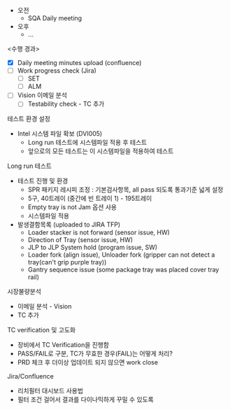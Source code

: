 - 오전
	- SQA Daily meeting
- 오후
	- ...

<수행 경과>
- [x] Daily meeting minutes upload (confluence)
- [ ] Work progress check (Jira)
	- [ ] SET
	- [ ] ALM
- [ ] Vision 이메일 분석
	- [ ] Testability check - TC 추가

테스트 환경 설정
- Intel 시스템 파일 확보 (DVI005)
	- Long run 테스트에 시스템파일 적용 후 테스트
	- 앞으로의 모든 테스트는 이 시스템파일을 적용하여 테스트

Long run 테스트
- 테스트 진행 및 환경
	- SPR 패키지 레시피 조정 : 기본검사항목, all pass 되도록 통과기준 넓게 설정
	- 5구, 40트레이 (중간에 빈 트레이 1) - 195트레이
	- Empty tray is not Jam 옵션 사용
	- 시스템파일 적용
- 발생결함목록 (uploaded to JIRA TFP)
	- Loader stacker is not forward (sensor issue, HW)
	- Direction of Tray (sensor issue, HW)
	- JLP to JLP System hold (program issue, SW)
	- Loader fork (align issue), Unloader fork (gripper can not detect a tray(can't grip purple tray))
	- Gantry sequence issue (some package tray was placed cover tray rail)

시장불량분석
- 이메일 분석 - Vision
- TC 추가

TC verification 및 고도화
- 장비에서 TC Verification을 진행함
- PASS/FAIL로 구분, TC가 무효한 경우(FAIL)는 어떻게 처리?
- PRD 체크 후 더이상 업데이트 되지 않으면 work close

Jira/Confluence
- 리치필터 대시보드 사용법
- 필터 조건 걸어서 결과를 다이나믹하게 꾸밀 수 있도록

